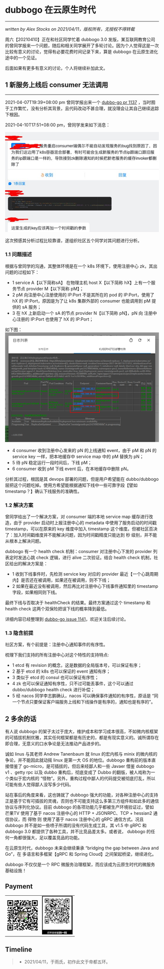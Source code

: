 # dubbogo 在云原生时代
---
*written by Alex Stocks on 2021/04/11，版权所有，无授权不得转载*

周六【20210410】正在和社区同学忙着 dubbogo 3.0 发版，某互联网教育公司的曾同学报来一个问题，随后和相关同学展开了多轮讨论。因为个人觉得这是一次比较有意义的讨论，觉得有必要花费时间记录下来，算是 dubbogo 在云原生进化途中的一个见证。

后面如果有更多有意义的讨论，个人将继续补加此文。

## 1 新服务上线后 consumer 无法调用
---

2021-04-07T19:39+08:00 pm 曾同学报出来一个 [dubbo-go pr 1137](https://github.com/apache/dubbo-go/pull/1137/files) ，当时囿于工作繁忙，没有分析其背景，且代码改动不甚合理，就没理会让其自己继续追踪下根因。

2021-04-10T17:51+08:00 pm，曾同学发来如下消息：

![](../pic/dubbogo/dubbogo-kaikela-k8s.png)

这次预感其分析过程比较靠谱，遂组织社区五个同学对其问题进行分析。

### 1.1 问题描述

根据与曾同学的沟通，其整体环境是在一个 k8s 环境下，使用注册中心 zk，其出问题的过程如下：

* 1 service A【以下简称sA】 在物理主机 host X【以下简称 hX】上有一个服务节点 provider M【以下简称 pM】；
* 2 pM 向注册中心注册使用的 IP:Port 不是其所在的 pod 的 IP:Port，使用了 hX 的 IP:Port，原因是为了让 k8s 集群外部的 consumer 也能调用到 pM 提供的 sA 服务；
* 3 在 hX 上新启动一个 sA 的节点 provider N【以下简称 pN】，pN 向 注册中心注册的 IP:Port 也使用了 hX 的 IP:Port；

如下图：
 ![](../pic/dubbogo/dubbogo-kaikela-same-provider.png)
 
* 4 consumer 收到注册中心发来的 pN 的上线通知 event，由于 pM 和 pN 的 service key 一样，把本地缓存中 service map 中的 pM 替换为 pN； 
* 5 待 pN 稳定运行一段时间后，下线 pM；
* 6 consumer 收到 pM 下线 event 后，在本地缓存中删除 pN。

分析其过程，根因是其 devops 部署的问题，但是用户希望能在 dubbo/dubbogo 层把这个问题吃掉。使用方希望能根据通知下线中一些可靠字段【譬如 timestamp？】确认下线服务的准确性。

### 1.2 解决方案

曾同学给出了一个解决方案，对 consumer 端的本地 service map 缓存进行改造，由于 provider 启动时上报注册中心的 metadata 中使用了服务启动的时间戳 timestamp，可以在原来的 key 维度中加入 timestamp 这个维度。但被社区否决了：加入时间戳维度并不能解决问题，因为时间戳精度只能达到 秒 级别，并不能从根本上解决问题。

dubbogo 有一个 health check 机制：consumer 对注册中心下发的 provider 列表定时发送心跳 check 逻辑，进行 alive 二次验证。结合 health check 机制，社区给出的解决方案是：

* 1 收到下线事件时，先检测 service key 对应的 provider 最近【一个心跳周期内】是否还在被调用，如果还在被调用，则不下线；
* 2 如果在最近没有被调用，然后再比对注册中心下线事件通知里的 timestamp 字段，如果相同则下线。

最终下线与否取决于 healthCheck 的结果。最终方案通过这个 timestamp 和 health check 这两个双保险把误下线的概率降到最低。

详细内容已经整理到 [dubbo-go issue 1141][1]，欢迎关注后续讨论。

### 1.3 隐含前提

社区方案，有个前提是：注册中心通知事件的有序性。

梳理下我们支持的所有注册中心对这个特性的支持特点:

* 1 etcd 有 revision 的概念，这是数据的全局版本号，可以保证有序；
* 2 基于 etcd 的 k8s 也可以保证的 event 通知有序；
* 3 类似于 etcd 的 consul 也可以保证有序性；
* 4 zk 也可以保证通知有序性，只不过可能丢事件，这个可以通过 dubbo/dubbogo health check 进行补偿；
* 5 经 nacos 同学李志鹏确认，nacos 可以确保事件通知的有序性，原话是 “同一个节点只要保证客户端服务上线和下线操作是有序的，通知也是有序的”。

## 2 多余的话

有人说 dubbogo 的架子太过于庞大，维护成本和学习成本很高，不如微内核框架的可插拔机制优雅，其实任何框架都是有历史的，都是有现实意义的。诚所谓存在即合理，无意义的口水争论是无法推动产品进步的。

诚如 linus 与其老师 Andrew Tanenbaum 就 linux 的宏内核与 minix 的微内核的争论，并不能因此就动摇 linux 是第一大 OS 的地位。dubbogo 重构前的版本直接借鉴了 go-micro，是可插拔的，但后来经鄙人和一些 Javaer 借鉴 dubbogo v1 、getty rpc 以及 dubbo 重构后，彻底变成了 Dubbo 的翻版，被人戏称为一个类似于宏内核的 “怪物”。另外，重构过程中鄙人的代码提交被彻底打乱，所以可能有些人觉得鄙人没写多少代码。

站在事后的角度来看，这也铸就了 dubbogo 强大的功能，对各种注册中心的支持正是基于它有可插拔的灵魂，否则也不可能支持这么多第三方组件和如此多的通信协议与序列化协议。目前 dubbogo 的各项功能几乎都被生产环境验证过，譬如 芒果TV 使用了基于 nacos 注册中心的 HTTP + JSONRPC、TCP + hessian2 通信协议，而 得物 则 使用了基于 nacos 注册中心的 gRPC 通信方式。况且 dubbogo 并不是如一些喷子所谓的没有代码生成工具，其 v1.5 中 gRPC 和 dubbogo 3.0 都提供了各种工具，并不比竞品差太多。或者说， dubbogo 的任何一角都很强大，足以覆盖竞品的功能。

在云原生时代，dubbogo 未来会继续秉承 “bridging the gap between Java and Go”，在 多语言和多框架【gRPC 和 Spring Cloud】之间架起桥梁，继续进化。

dubbogo 不仅仅是一个 RPC 微服务治理框架，而应该成为云原生时代的微服务基础设施！

[^参考文档]:

[1]:https://github.com/apache/dubbo-go/issues/1141

## Payment


<div>
<table>
  <tbody>
  <tr></tr>
    <tr>
      <td align="center"  valign="middle">
        <a href="" target="_blank">
          <img width="100px"  src="../pic/pay/wepay.jpg">
        </a>
      </td>
      <td align="center"  valign="middle">
        <a href="" target="_blank">
          <img width="100px"  src="../pic/pay/alipay.jpg">
        </a>
   </tbody>
</table>
</div>

## Timeline

>- 2021/04/11，于雨氏，初作此文于帝都五环。